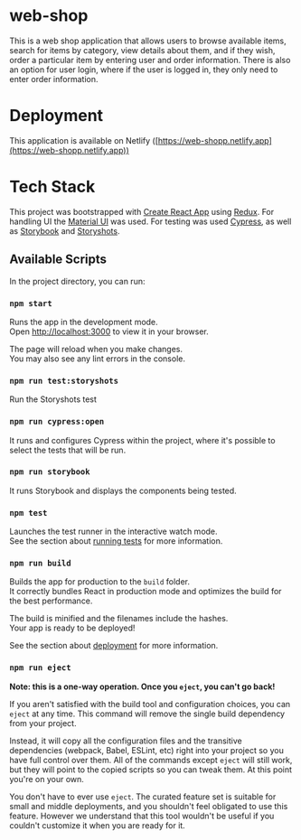 # web-shop
This is a web shop application that allows users to browse available items, search for items by category, view details about them, and if they wish, order a particular item by entering user and order information. There is also an option for user login, where if the user is logged in, they only need to enter order information.

# Deployment
This application is available on Netlify ([https://web-shopp.netlify.app](https://web-shopp.netlify.app))

# Tech Stack 
This project was bootstrapped with [Create React App](https://github.com/facebook/create-react-app) using [Redux](https://redux.js.org). For handling UI the [Material UI](https://mui.com) was used. For testing was used [Cypress](https://www.cypress.io), as well as [Storybook](https://storybook.js.org) and [Storyshots](https://storybook.js.org/addons/@storybook/addon-storyshots).

## Available Scripts

In the project directory, you can run:

### `npm start`

Runs the app in the development mode.\
Open [http://localhost:3000](http://localhost:3000) to view it in your browser.

The page will reload when you make changes.\
You may also see any lint errors in the console.

### `npm run test:storyshots`
Run the Storyshots test

### `npm run cypress:open`
It runs and configures Cypress within the project, where it's possible to select the tests that will be run.

### `npm run storybook`
It runs Storybook and displays the components being tested.

### `npm test`

Launches the test runner in the interactive watch mode.\
See the section about [running tests](https://facebook.github.io/create-react-app/docs/running-tests) for more information.

### `npm run build`

Builds the app for production to the `build` folder.\
It correctly bundles React in production mode and optimizes the build for the best performance.

The build is minified and the filenames include the hashes.\
Your app is ready to be deployed!

See the section about [deployment](https://facebook.github.io/create-react-app/docs/deployment) for more information.

### `npm run eject`

**Note: this is a one-way operation. Once you `eject`, you can't go back!**

If you aren't satisfied with the build tool and configuration choices, you can `eject` at any time. This command will remove the single build dependency from your project.

Instead, it will copy all the configuration files and the transitive dependencies (webpack, Babel, ESLint, etc) right into your project so you have full control over them. All of the commands except `eject` will still work, but they will point to the copied scripts so you can tweak them. At this point you're on your own.

You don't have to ever use `eject`. The curated feature set is suitable for small and middle deployments, and you shouldn't feel obligated to use this feature. However we understand that this tool wouldn't be useful if you couldn't customize it when you are ready for it.

